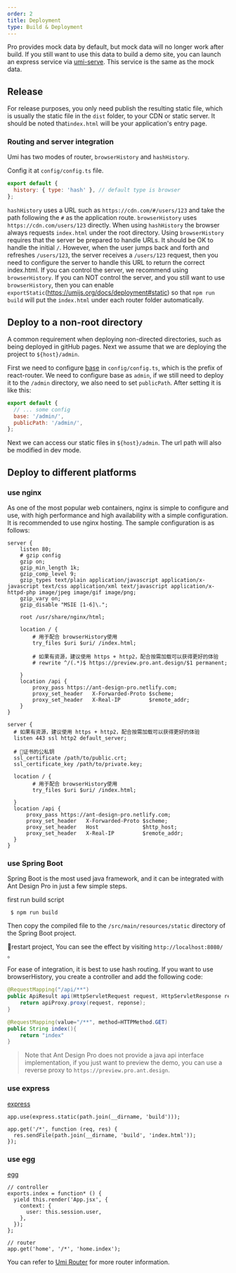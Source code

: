```yaml
---
order: 2
title: Deployment
type: Build & Deployment
---
```


Pro provides mock data by default, but mock data will no longer work after build. If you still want to use this data to build a demo site, you can launch an express service via [umi-serve](https://www.npmjs.com/package/umi-serve). This service is the same as the mock data.

## Release

For release purposes, you only need publish the resulting static file, which is usually the static file in the `dist` folder, to your CDN or static server. It should be noted that`index.html` will be your application's entry page.

### Routing and server integration

Umi has two modes of router, `browserHistory` and `hashHistory`.

Config it at  `config/config.ts` file.

```javascript
export default {
  history: { type: 'hash' }, // default type is browser
};
```

`hashHistory` uses a URL such as `https://cdn.com/#/users/123` and take the path following the `#` as the application route. `browserHistory` uses `https://cdn.com/users/123` directly. When using `hashHistory` the browser always requests `index.html` under the root directory. Using `browserHistory` requires that the server be prepared to handle URLs. It should be OK to handle the initial `/`. However, when the user jumps back and forth and refreshes `/users/123`, the server receives a `/users/123` request, then you need to configure the server to handle this URL to return the correct index.html. If you can control the server, we recommend using `browserHistory`. If you can NOT control the server, and you still want to use `browserHistory`, then you can enable `exportStatic`(https://umijs.org/docs/deployment#static) so that `npm run build` will put the `index.html` under each router folder automatically.

## Deploy to a non-root directory

A common requirement when deploying non-directed directories, such as being deployed in gitHub pages. Next we assume that we are deploying the project to `${host}/admin`.

First we need to configure [base](https://umijs.org/zh/config/#base) in `config/config.ts`, which is the prefix of react-router. We need to configure base as `admin`, if we still need to deploy it to the `/admin` directory, we also need to set `publicPath`. After setting it is like this:

```javascript
export default {
  // ... some config
  base: '/admin/',
  publicPath: '/admin/',
};
```

Next we can access our static files in `${host}/admin`. The url path will also be modified in dev mode.

## Deploy to different platforms

### use nginx

As one of the most popular web containers, nginx is simple to configure and use, with high performance and high availability with a simple configuration. It is recommended to use nginx hosting. The sample configuration is as follows:

```
server {
    listen 80;
    # gzip config
    gzip on;
    gzip_min_length 1k;
    gzip_comp_level 9;
    gzip_types text/plain application/javascript application/x-javascript text/css application/xml text/javascript application/x-httpd-php image/jpeg image/gif image/png;
    gzip_vary on;
    gzip_disable "MSIE [1-6]\.";

    root /usr/share/nginx/html;

    location / {
        # 用于配合 browserHistory使用
        try_files $uri $uri/ /index.html;

        # 如果有资源，建议使用 https + http2，配合按需加载可以获得更好的体验
        # rewrite ^/(.*)$ https://preview.pro.ant.design/$1 permanent;

    }
    location /api {
        proxy_pass https://ant-design-pro.netlify.com;
        proxy_set_header   X-Forwarded-Proto $scheme;
        proxy_set_header   X-Real-IP         $remote_addr;
    }
}

server {
  # 如果有资源，建议使用 https + http2，配合按需加载可以获得更好的体验
  listen 443 ssl http2 default_server;

  # 证书的公私钥
  ssl_certificate /path/to/public.crt;
  ssl_certificate_key /path/to/private.key;

  location / {
        # 用于配合 browserHistory使用
        try_files $uri $uri/ /index.html;

  }
  location /api {
      proxy_pass https://ant-design-pro.netlify.com;
      proxy_set_header   X-Forwarded-Proto $scheme;
      proxy_set_header   Host              $http_host;
      proxy_set_header   X-Real-IP         $remote_addr;
  }
}
```

### use Spring Boot

Spring Boot is the most used java framework, and it can be integrated with Ant Design Pro in just a few simple steps.

first run build script

```
 $ npm run build
```

Then copy the compiled file to the `/src/main/resources/static` directory of the Spring Boot project.

restart project, You can see the effect by visiting `http://localhost:8080/` 。

For ease of integration, it is best to use hash routing. If you want to use browserHistory, you create a controller and add the following code:

```java
@RequestMapping("/api/**")
public ApiResult api(HttpServletRequest request, HttpServletResponse response){
    return apiProxy.proxy(request, reponse);
}

@RequestMapping(value="/**", method=HTTPMethod.GET)
public String index(){
    return "index"
}
```

> Note that Ant Design Pro does not provide a java api interface implementation, if you just want to preview the demo, you can use a reverse proxy to `https://preview.pro.ant.design`.

### use express

[express](http://expressjs.com/)

```
app.use(express.static(path.join(__dirname, 'build')));

app.get('/*', function (req, res) {
  res.sendFile(path.join(__dirname, 'build', 'index.html'));
});
```

### use egg

[egg](https://eggjs.org/)

```
// controller
exports.index = function* () {
  yield this.render('App.jsx', {
    context: {
      user: this.session.user,
    },
  });
};

// router
app.get('home', '/*', 'home.index');
```

You can refer to [Umi Router](https://umijs.org/guide/router.html) for more router information.
